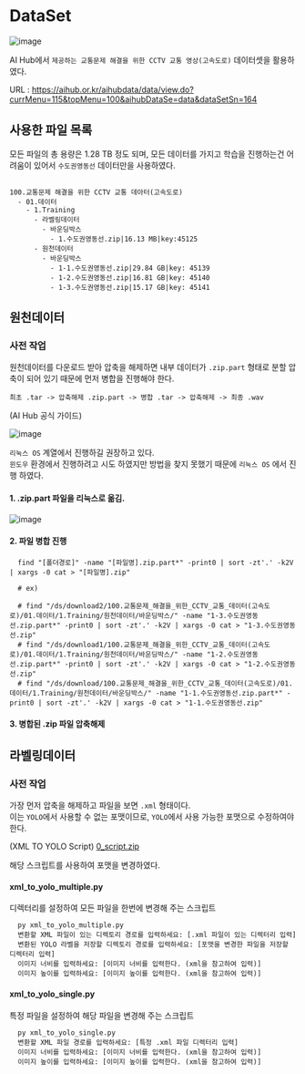 # DataSet

![image](https://github.com/user-attachments/assets/672cff16-a4ee-4f47-85d8-60cfa9f7b8a7)

AI Hub에서 `제공하는 교통문제 해결을 위한 CCTV 교통 영상(고속도로)` 데이터셋을 활용하였다.

URL : https://aihub.or.kr/aihubdata/data/view.do?currMenu=115&topMenu=100&aihubDataSe=data&dataSetSn=164

## 사용한 파일 목록

모든 파일의 총 용량은 1.28 TB 정도 되며, 모든 데이터를 가지고 학습을 진행하는건 어려움이 있어서 `수도권영동선` 데이터만을 사용하였다.

```

100.교통문제 해결을 위한 CCTV 교통 데아터(고속도로)
  - 01.데이터
    - 1.Training
      - 라벨링데이터
        - 바운딩박스
          - 1.수도권영동선.zip|16.13 MB|key:45125
      - 원천데이터
        - 바운딩박스
          - 1-1.수도권영동선.zip|29.84 GB|key: 45139
          - 1-2.수도권영동선.zip|16.81 GB|key: 45140
          - 1-3.수도권영동선.zip|15.17 GB|key: 45141
```

## 원천데이터

### 사전 작업

원천데이터를 다운로드 받아 압축을 해제하면 내부 데이터가 `.zip.part` 형태로 분할 압축이 되어 있기 때문에 먼저 병합을 진행해야 한다.

```
최초 .tar -> 압축해제 .zip.part -> 병합 .tar -> 압축해제 -> 최종 .wav
```


(AI Hub 공식 가이드)

![image](https://github.com/user-attachments/assets/23d3fc95-dcba-4ef7-8847-d7409995a2eb)

`리눅스 OS` 계열에서 진행하길 권장하고 있다. <br/>
`윈도우` 환경에서 진행하려고 시도 하였지만 방법을 찾지 못했기 때문에  `리눅스 OS` 에서 진행 하였다.

#### 1. .zip.part 파일을 리눅스로 옮김.

![image](https://github.com/user-attachments/assets/6f2b1cd9-242a-4e41-be41-f6cb658c3835)


#### 2. 파일 병합 진행
```
  find "[폴더경로]" -name "[파일명].zip.part*" -print0 | sort -zt'.' -k2V | xargs -0 cat > "[파일명].zip"

  # ex)

  # find "/ds/download2/100.교통문제_해결을_위한_CCTV_교통_데이터(고속도로)/01.데이터/1.Training/원천데이터/바운딩박스/" -name "1-3.수도권영동선.zip.part*" -print0 | sort -zt'.' -k2V | xargs -0 cat > "1-3.수도권영동선.zip"
  # find "/ds/download1/100.교통문제_해결을_위한_CCTV_교통_데이터(고속도로)/01.데이터/1.Training/원천데이터/바운딩박스/" -name "1-2.수도권영동선.zip.part*" -print0 | sort -zt'.' -k2V | xargs -0 cat > "1-2.수도권영동선.zip"
  # find "/ds/download/100.교통문제_해결을_위한_CCTV_교통_데이터(고속도로)/01.데이터/1.Training/원천데이터/바운딩박스/" -name "1-1.수도권영동선.zip.part*" -print0 | sort -zt'.' -k2V | xargs -0 cat > "1-1.수도권영동선.zip"
```

#### 3. 병합된 .zip 파일 압축해제


## 라벨링데이터

### 사전 작업

가장 먼저 압축을 해제하고 파일을 보면 `.xml` 형태이다. <br/>
이는 `YOLO`에서 사용할 수 없는 포맷이므로, `YOLO`에서 사용 가능한 포맷으로 수정하여야 한다.

(XML TO YOLO Script)
[0_script.zip](https://github.com/user-attachments/files/17179619/0_script.zip)

해당 스크립트를 사용하여 포맷을 변경하였다.


#### xml_to_yolo_multiple.py

디렉터리를 설정하여 모든 파일을 한번에 변경해 주는 스크립트

```
  py xml_to_yolo_multiple.py
  변환할 XML 파일이 있는 디렉토리 경로를 입력하세요: [.xml 파일이 있는 디렉터리 입력]
  변환된 YOLO 라벨을 저장할 디렉토리 경로를 입력하세요: [포맷을 변경한 파일을 저장할 디렉터리 입력]
  이미지 너비를 입력하세요: [이미지 너비를 입력한다. (xml을 참고하여 입력)]
  이미지 높이를 입력하세요: [이미지 높이를 입력한다. (xml을 참고하여 입력)]
```

#### xml_to_yolo_single.py

특정 파일을 설정하여 해당 파일을 변경해 주는 스크립트

```
  py xml_to_yolo_single.py
  변환할 XML 파일 경로를 입력하세요: [특정 .xml 파일 디렉터리 입력]
  이미지 너비를 입력하세요: [이미지 너비를 입력한다. (xml을 참고하여 입력)]
  이미지 높이를 입력하세요: [이미지 높이를 입력한다. (xml을 참고하여 입력)]
```
